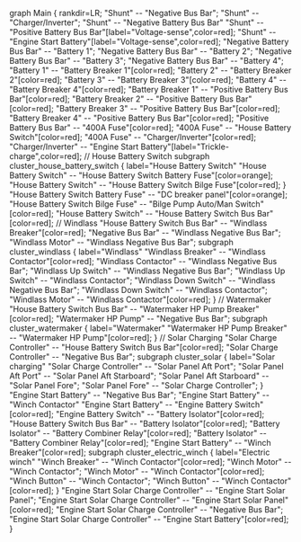 graph Main {
    rankdir=LR;
    "Shunt" -- "Negative Bus Bar";
    "Shunt" -- "Charger/Inverter";
    "Shunt" -- "Negative Battery Bus Bar"
    "Shunt" -- "Positive Battery Bus Bar"[label="Voltage-sense",color=red];
    "Shunt" -- "Engine Start Battery"[label="Voltage-sense",color=red];
    "Negative Battery Bus Bar" -- "Battery 1";
    "Negative Battery Bus Bar" -- "Battery 2";
    "Negative Battery Bus Bar" -- "Battery 3";
    "Negative Battery Bus Bar" -- "Battery 4";
    "Battery 1" -- "Battery Breaker 1"[color=red];
    "Battery 2" -- "Battery Breaker 2"[color=red];
    "Battery 3" -- "Battery Breaker 3"[color=red];
    "Battery 4" -- "Battery Breaker 4"[color=red];
    "Battery Breaker 1" -- "Positive Battery Bus Bar"[color=red];
    "Battery Breaker 2" -- "Positive Battery Bus Bar"[color=red];
    "Battery Breaker 3" -- "Positive Battery Bus Bar"[color=red];
    "Battery Breaker 4" -- "Positive Battery Bus Bar"[color=red];
    "Positive Battery Bus Bar" -- "400A Fuse"[color=red];
    "400A Fuse" -- "House Battery Switch"[color=red];
    "400A Fuse" -- "Charger/Inverter"[color=red];
    "Charger/Inverter" -- "Engine Start Battery"[label="Trickle-charge",color=red];
    // House Battery Switch
    subgraph cluster_house_battery_switch {
        label="House Battery Switch"
        "House Battery Switch" -- "House Battery Switch Battery Fuse"[color=orange];
        "House Battery Switch" -- "House Battery Switch Bilge Fuse"[color=red];
    }
    "House Battery Switch Battery Fuse" -- "DC breaker panel"[color=orange];
    "House Battery Switch Bilge Fuse" -- "Bilge Pump Auto/Man Switch"[color=red];
    "House Battery Switch" -- "House Battery Switch Bus Bar"[color=red];
    // Windlass
    "House Battery Switch Bus Bar" -- "Windlass Breaker"[color=red];
    "Negative Bus Bar" -- "Windlass Negative Bus Bar";
    "Windlass Motor" -- "Windlass Negative Bus Bar";
    subgraph cluster_windlass {
        label="Windlass"
        "Windlass Breaker" -- "Windlass Contactor"[color=red];
        "Windlass Contactor" -- "Windlass Negative Bus Bar";
        "Windlass Up Switch" -- "Windlass Negative Bus Bar";
        "Windlass Up Switch" -- "Windlass Contactor";
        "Windlass Down Switch" -- "Windlass Negative Bus Bar";
        "Windlass Down Switch" -- "Windlass Contactor";
        "Windlass Motor" -- "Windlass Contactor"[color=red];
    }
    // Watermaker
    "House Battery Switch Bus Bar" -- "Watermaker HP Pump Breaker"[color=red];
    "Watermaker HP Pump" -- "Negative Bus Bar";
    subgraph cluster_watermaker {
        label="Watermaker"
        "Watermaker HP Pump Breaker" -- "Watermaker HP Pump"[color=red];
    }
    // Solar Charging
    "Solar Charge Controller" -- "House Battery Switch Bus Bar"[color=red];
    "Solar Charge Controller" -- "Negative Bus Bar";
    subgraph cluster_solar {
        label="Solar charging"
        "Solar Charge Controller" -- "Solar Panel Aft Port";
        "Solar Panel Aft Port" -- "Solar Panel Aft Starboard";
        "Solar Panel Aft Starboard" -- "Solar Panel Fore";
        "Solar Panel Fore" -- "Solar Charge Controller";
    }
    "Engine Start Battery" -- "Negative Bus Bar";
    "Engine Start Battery" -- "Winch Contactor"
    "Engine Start Battery" -- "Engine Battery Switch"[color=red];
    "Engine Battery Switch" -- "Battery Isolator"[color=red];
    "House Battery Switch Bus Bar" -- "Battery Isolator"[color=red];
    "Battery Isolator" -- "Battery Combiner Relay"[color=red];
    "Battery Isolator" -- "Battery Combiner Relay"[color=red];
    "Engine Start Battery" -- "Winch Breaker"[color=red];
    subgraph cluster_electric_winch {
        label="Electric winch"
        "Winch Breaker" -- "Winch Contactor"[color=red];
        "Winch Motor" -- "Winch Contactor";
        "Winch Motor" -- "Winch Contactor"[color=red];
        "Winch Button" -- "Winch Contactor";
        "Winch Button" -- "Winch Contactor"[color=red];
    }
    "Engine Start Solar Charge Controller" -- "Engine Start Solar Panel";
    "Engine Start Solar Charge Controller" -- "Engine Start Solar Panel"[color=red];
    "Engine Start Solar Charge Controller" -- "Negative Bus Bar";
    "Engine Start Solar Charge Controller" -- "Engine Start Battery"[color=red];
}